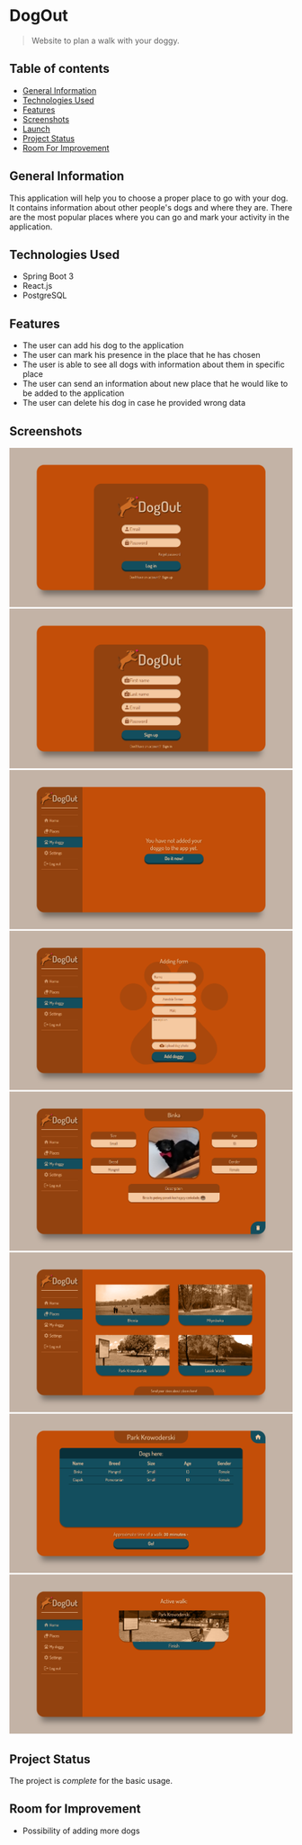 # DogOut

> Website to plan a walk with your doggy.

## Table of contents

* [General Information](#general-information)
* [Technologies Used](#technologies-used)
* [Features](#features)
* [Screenshots](#screenshots)
* [Launch](#launch)
* [Project Status](#project-status)
* [Room For Improvement](#room-for-improvement)

## General Information

This application will help you to choose a proper place to go with your dog.
It contains information about other people's dogs and where they are.
There are the most popular places where you can go and mark your activity in the application.

## Technologies Used

- Spring Boot 3
- React.js
- PostgreSQL

## Features

- The user can add his dog to the application
- The user can mark his presence in the place that he has chosen
- The user is able to see all dogs with information about them in specific place
- The user can send an information about new place that he would like to be added to the application
- The user can delete his dog in case he provided wrong data

## Screenshots

![Login screenshot](./screenshots/login-page.png)
![Register screenshot](./screenshots/register-page.png)
![Add Dog screenshot](./screenshots/add-dog-page-1.png)
![Add Dog 2 screenshot](./screenshots/add-dog-page-2.png)
![Doggy screenshot](./screenshots/doggy-page.png)
![Places screenshot](./screenshots/places-page.png)
![Walk screenshot](./screenshots/place-page.png)
![Home screenshot](./screenshots/home-page.png)

## Project Status

The project is _complete_ for the basic usage.

## Room for Improvement

- Possibility of adding more dogs